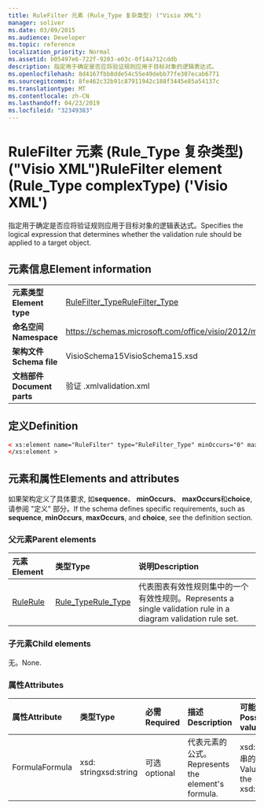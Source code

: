 ```yaml
---
title: RuleFilter 元素 (Rule_Type 复杂类型) ("Visio XML")
manager: soliver
ms.date: 03/09/2015
ms.audience: Developer
ms.topic: reference
localization_priority: Normal
ms.assetid: b05497e6-722f-9203-e03c-0f14a712cddb
description: 指定用于确定是否应将验证规则应用于目标对象的逻辑表达式。
ms.openlocfilehash: 8d4167fbb8dde54c55e49debb77fe307ecab6771
ms.sourcegitcommit: 8fe462c32b91c87911942c188f3445e85a54137c
ms.translationtype: MT
ms.contentlocale: zh-CN
ms.lasthandoff: 04/23/2019
ms.locfileid: "32349383"
---
```

# <a name="rulefilter-element-ruletype-complextype-visio-xml"></a><span data-ttu-id="d0a2f-103">RuleFilter 元素 (Rule_Type 复杂类型) ("Visio XML")</span><span class="sxs-lookup"><span data-stu-id="d0a2f-103">RuleFilter element (Rule_Type complexType) ('Visio XML')</span></span>

<span data-ttu-id="d0a2f-104">指定用于确定是否应将验证规则应用于目标对象的逻辑表达式。</span><span class="sxs-lookup"><span data-stu-id="d0a2f-104">Specifies the logical expression that determines whether the validation rule should be applied to a target object.</span></span>
  
## <a name="element-information"></a><span data-ttu-id="d0a2f-105">元素信息</span><span class="sxs-lookup"><span data-stu-id="d0a2f-105">Element information</span></span>

|||
|:-----|:-----|
|<span data-ttu-id="d0a2f-106">**元素类型**</span><span class="sxs-lookup"><span data-stu-id="d0a2f-106">**Element type**</span></span> <br/> |[<span data-ttu-id="d0a2f-107">RuleFilter_Type</span><span class="sxs-lookup"><span data-stu-id="d0a2f-107">RuleFilter_Type</span></span>](rulefilter_type-complextypevisio-xml.md) <br/> |
|<span data-ttu-id="d0a2f-108">**命名空间**</span><span class="sxs-lookup"><span data-stu-id="d0a2f-108">**Namespace**</span></span> <br/> |https://schemas.microsoft.com/office/visio/2012/main  <br/> |
|<span data-ttu-id="d0a2f-109">**架构文件**</span><span class="sxs-lookup"><span data-stu-id="d0a2f-109">**Schema file**</span></span> <br/> |<span data-ttu-id="d0a2f-110">VisioSchema15</span><span class="sxs-lookup"><span data-stu-id="d0a2f-110">VisioSchema15.xsd</span></span>  <br/> |
|<span data-ttu-id="d0a2f-111">**文档部件**</span><span class="sxs-lookup"><span data-stu-id="d0a2f-111">**Document parts**</span></span> <br/> |<span data-ttu-id="d0a2f-112">验证 .xml</span><span class="sxs-lookup"><span data-stu-id="d0a2f-112">validation.xml</span></span>  <br/> |
   
## <a name="definition"></a><span data-ttu-id="d0a2f-113">定义</span><span class="sxs-lookup"><span data-stu-id="d0a2f-113">Definition</span></span>

```XML
< xs:element name="RuleFilter" type="RuleFilter_Type" minOccurs="0" maxOccurs="1" >
</xs:element >
```

## <a name="elements-and-attributes"></a><span data-ttu-id="d0a2f-114">元素和属性</span><span class="sxs-lookup"><span data-stu-id="d0a2f-114">Elements and attributes</span></span>

<span data-ttu-id="d0a2f-115">如果架构定义了具体要求, 如**sequence**、 **minOccurs**、 **maxOccurs**和**choice**, 请参阅 "定义" 部分。</span><span class="sxs-lookup"><span data-stu-id="d0a2f-115">If the schema defines specific requirements, such as **sequence**, **minOccurs**, **maxOccurs**, and **choice**, see the definition section.</span></span> 
  
### <a name="parent-elements"></a><span data-ttu-id="d0a2f-116">父元素</span><span class="sxs-lookup"><span data-stu-id="d0a2f-116">Parent elements</span></span>

|<span data-ttu-id="d0a2f-117">**元素**</span><span class="sxs-lookup"><span data-stu-id="d0a2f-117">**Element**</span></span>|<span data-ttu-id="d0a2f-118">**类型**</span><span class="sxs-lookup"><span data-stu-id="d0a2f-118">**Type**</span></span>|<span data-ttu-id="d0a2f-119">**说明**</span><span class="sxs-lookup"><span data-stu-id="d0a2f-119">**Description**</span></span>|
|:-----|:-----|:-----|
|[<span data-ttu-id="d0a2f-120">Rule</span><span class="sxs-lookup"><span data-stu-id="d0a2f-120">Rule</span></span>](rule-element-ruleset_type-complextypevisio-xml.md) <br/> |[<span data-ttu-id="d0a2f-121">Rule_Type</span><span class="sxs-lookup"><span data-stu-id="d0a2f-121">Rule_Type</span></span>](rule_type-complextypevisio-xml.md) <br/> |<span data-ttu-id="d0a2f-122">代表图表有效性规则集中的一个有效性规则。</span><span class="sxs-lookup"><span data-stu-id="d0a2f-122">Represents a single validation rule in a diagram validation rule set.</span></span>  <br/> |
   
### <a name="child-elements"></a><span data-ttu-id="d0a2f-123">子元素</span><span class="sxs-lookup"><span data-stu-id="d0a2f-123">Child elements</span></span>

<span data-ttu-id="d0a2f-124">无。</span><span class="sxs-lookup"><span data-stu-id="d0a2f-124">None.</span></span>
  
### <a name="attributes"></a><span data-ttu-id="d0a2f-125">属性</span><span class="sxs-lookup"><span data-stu-id="d0a2f-125">Attributes</span></span>

|<span data-ttu-id="d0a2f-126">**属性**</span><span class="sxs-lookup"><span data-stu-id="d0a2f-126">**Attribute**</span></span>|<span data-ttu-id="d0a2f-127">**类型**</span><span class="sxs-lookup"><span data-stu-id="d0a2f-127">**Type**</span></span>|<span data-ttu-id="d0a2f-128">**必需**</span><span class="sxs-lookup"><span data-stu-id="d0a2f-128">**Required**</span></span>|<span data-ttu-id="d0a2f-129">**描述**</span><span class="sxs-lookup"><span data-stu-id="d0a2f-129">**Description**</span></span>|<span data-ttu-id="d0a2f-130">**可能的值**</span><span class="sxs-lookup"><span data-stu-id="d0a2f-130">**Possible values**</span></span>|
|:-----|:-----|:-----|:-----|:-----|
|<span data-ttu-id="d0a2f-131">Formula</span><span class="sxs-lookup"><span data-stu-id="d0a2f-131">Formula</span></span>  <br/> |<span data-ttu-id="d0a2f-132">xsd: string</span><span class="sxs-lookup"><span data-stu-id="d0a2f-132">xsd:string</span></span>  <br/> |<span data-ttu-id="d0a2f-133">可选</span><span class="sxs-lookup"><span data-stu-id="d0a2f-133">optional</span></span>  <br/> |<span data-ttu-id="d0a2f-134">代表元素的公式。</span><span class="sxs-lookup"><span data-stu-id="d0a2f-134">Represents the element's formula.</span></span>  <br/> |<span data-ttu-id="d0a2f-135">xsd: 字符串的值。</span><span class="sxs-lookup"><span data-stu-id="d0a2f-135">Values of the xsd:string.</span></span>  <br/> |
   

